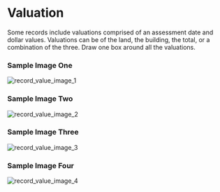 # Valuation  
<p>Some records include valuations comprised of an assessment date and dollar values. Valuations can be of the land, the building, the total, or a combination of the three. Draw one box around all the valuations.</p>
<div id="accordion-help-modal">
  <h3>Sample Image One</h3>
  <div class="modal-field-guide" >
    <img src="/images/m_value_1.png" alt="record_value_image_1">
  </div>
  <h3>Sample Image Two</h3>
  <div class="modal-field-guide" >
    <img src="/images/m_value_2.png" alt="record_value_image_2">
  </div>
  <h3>Sample Image Three</h3>
  <div class="modal-field-guide" >
    <img src="/images/m_value_3.png" alt="record_value_image_3">
  </div>
  <h3>Sample Image Four</h3>
  <div class="modal-field-guide" >
    <img src="/images/m_value_4.png" alt="record_value_image_4">
  </div>
</div>
